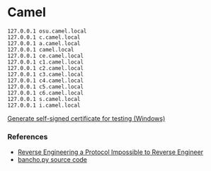 ﻿# Camel

```
127.0.0.1 osu.camel.local
127.0.0.1 c.camel.local
127.0.0.1 a.camel.local
127.0.0.1 camel.local
127.0.0.1 ce.camel.local
127.0.0.1 c1.camel.local
127.0.0.1 c2.camel.local
127.0.0.1 c3.camel.local
127.0.0.1 c4.camel.local
127.0.0.1 c5.camel.local
127.0.0.1 c6.camel.local
127.0.0.1 s.camel.local
127.0.0.1 i.camel.local
```

[Generate self-signed certificate for testing (Windows)](https://learn.microsoft.com/en-us/dotnet/core/additional-tools/self-signed-certificates-guide#with-powershell)

### References
- [Reverse Engineering a Protocol Impossible to Reverse Engineer](https://able.bio/mellowagain/reverse-engineering-a-protocol-impossible-to-reverse-engineer--00a7d20f)
- [bancho.py source code](https://github.com/osuAkatsuki/bancho.py)